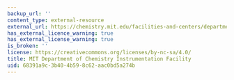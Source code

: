 ```yaml
---
backup_url: ''
content_type: external-resource
external_url: https://chemistry.mit.edu/facilities-and-centers/department-of-chemistry-instrumentation-facility-dcif/
has_external_licence_warning: true
has_external_license_warning: true
is_broken: ''
license: https://creativecommons.org/licenses/by-nc-sa/4.0/
title: MIT Department of Chemistry Instrumentation Facility
uid: 68391a9c-3b40-4b59-8c62-aac0bd5a274b
---
```

